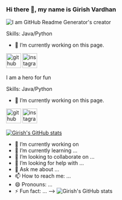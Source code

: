 
### Hi there 👋, my name is Girish Vardhan

![I am GitHub Readme Generator's creator](https://i.pinimg.com/originals/c7/47/94/c747945f78f49103ebb48976b2247592.gif)



Skills: Java/Python

- 🔭 I’m currently working on this page. 


[<img src='https://cdn.jsdelivr.net/npm/simple-icons@3.0.1/icons/github.svg' alt='github' height='40'>](https://github.com/energyperformer)  [<img src='https://cdn.jsdelivr.net/npm/simple-icons@3.0.1/icons/instagram.svg' alt='instagram' height='40'>](https://www.instagram.com/don_of_today/)  



I am a hero for fun

Skills: Java/Python

- 🔭 I’m currently working on this page. 


[<img src='https://cdn.jsdelivr.net/npm/simple-icons@3.0.1/icons/github.svg' alt='github' height='40'>](https://github.com/energyperformer)  [<img src='https://cdn.jsdelivr.net/npm/simple-icons@3.0.1/icons/instagram.svg' alt='instagram' height='40'>](https://www.instagram.com/don_of_today/)  


[![Girish's GitHub stats](https://github-readme-stats.vercel.app/api?username=energyperformer)](https://github.com/energyperformer/github-readme-stats)
- 🔭 I’m currently working on 
- 🌱 I’m currently learning ...
- 👯 I’m looking to collaborate on ...
- 🤔 I’m looking for help with ...
- 💬 Ask me about ...
- 📫 How to reach me: ...
- 😄 Pronouns: ...
- ⚡ Fun fact: ...
-->
![Girish's GitHub stats](https://github-readme-stats.vercel.app/api?username=energyperformer&show_icons=true&theme=radical)

